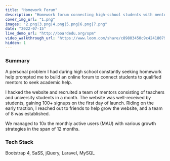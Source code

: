 ```yaml
---
title: "Homework Forum"
description: "Homework forum connecting high-school students with mentors"
cover_img_url: "1.png"
images: "2.png|3.png|4.png|5.png|6.png|7.png"
date: "2022-07-15"
live_demo_url: "http://boardedu.org/spm"
video_walkthrough_url: "https://www.loom.com/share/c89803450c9c4241807976ec52d9b26a"
hidden: 1
---
```


### Summary

A personal problem I had during high school constantly seeking homework help prompted me to build an online forum to connect students to qualified mentors to seek academic help.

I hacked the website and recruited a team of mentors consisting of teachers and university students in a month. The website was well-received by students, gaining 100+ signups on the first day of launch. Riding on the early traction, I reached out to friends to help grow the website, and a team of 8 was established.

We managed to 10x the monthly active users (MAU) with various growth strategies in the span of 12 months.

### Tech Stack

Bootstrap 4, SaSS, jQuery, Laravel, MySQL
